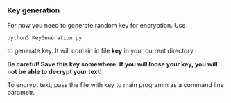 ### Key generation
For now you need to generate random key for encryption.
Use
```colsol
python3 KeyGeneration.py
```
to generate key. It will contain in file __key__ in your current directory. 

__Be careful! Save this key somewhere. If you will loose your key, you will not be able to decrypt your text!__

To encrypt text, pass the file with key to main programm as a command line parametr.